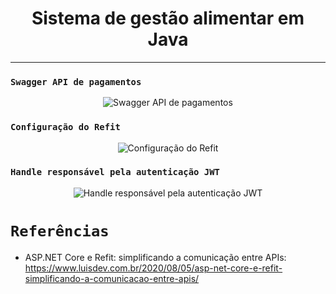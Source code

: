 <h1 align="center"><strong>Sistema de gestão alimentar em Java</strong></h1>

<hr/>

### `Swagger API de pagamentos`
<p align="center">
    <img src="/Img/api-pagamentos.png" alt="Swagger API de pagamentos" title="Swagger API de pagamentos">
</p> 

### `Configuração do Refit`
<p align="center">
    <img src="/Img/refit.png" alt="Configuração do Refit" title="Configuração do Refit">
</p> 

### `Handle responsável pela autenticação JWT`
<p align="center">
    <img src="/Img/handler.png" alt="Handle responsável pela autenticação JWT" title="Handle responsável pela autenticação JWT">
</p> 

# `Referências`
* ASP.NET Core e Refit: simplificando a comunicação entre APIs: https://www.luisdev.com.br/2020/08/05/asp-net-core-e-refit-simplificando-a-comunicacao-entre-apis/
